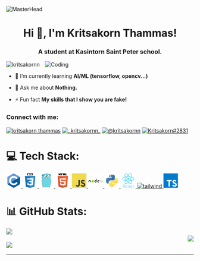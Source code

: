 ![MasterHead](https://files.realpython.com/media/The-Best-Books-for-Python-Beginners_Watermarked.530f76514c63.jpg)
<h1 align="center">Hi 👋, I'm Kritsakorn Thammas!</h1>
<h3 align="center">A student at Kasintorn Saint Peter school.</h3>
<img align="right" alt="Coding" width="400" src="https://thumbs.gfycat.com/DifficultLimpingBubblefish-max-1mb.gif">
<p align="left"> <img src="https://komarev.com/ghpvc/?username=kritsakornn&label=Profile%20views&color=0e75b6&style=flat" alt="kritsakornn" /> </p>

- 🌱 I’m currently learning **AI/ML (tensorflow, opencv...)**

- 💬 Ask me about **Nothing.**

- ⚡ Fun fact **My skills that I show you are fake!**

<h3 align="left">Connect with me:</h3>
<p align="left">
<a href="https://fb.com/kritsakorn thammas" target="blank"><img align="center" src="https://raw.githubusercontent.com/rahuldkjain/github-profile-readme-generator/master/src/images/icons/Social/facebook.svg" alt="kritsakorn thammas" height="30" width="40" /></a>
<a href="https://instagram.com/_kritsakornn_" target="blank"><img align="center" src="https://raw.githubusercontent.com/rahuldkjain/github-profile-readme-generator/master/src/images/icons/Social/instagram.svg" alt="_kritsakornn_" height="30" width="40" /></a>
<a href="https://medium.com/@kritsakornn" target="blank"><img align="center" src="https://raw.githubusercontent.com/rahuldkjain/github-profile-readme-generator/master/src/images/icons/Social/medium.svg" alt="@kritsakornn" height="30" width="40" /></a>
<a href="https://discord.gg/Kritsakorn#2831" target="blank"><img align="center" src="https://raw.githubusercontent.com/rahuldkjain/github-profile-readme-generator/master/src/images/icons/Social/discord.svg" alt="Kritsakorn#2831" height="30" width="40" /></a>
</p>


# 💻 Tech Stack:
<p align="left"> <a href="https://www.cprogramming.com/" target="_blank" rel="noreferrer"> <img src="https://raw.githubusercontent.com/devicons/devicon/master/icons/c/c-original.svg" alt="c" width="40" height="40"/> </a> <a href="https://www.w3schools.com/css/" target="_blank" rel="noreferrer"> <img src="https://raw.githubusercontent.com/devicons/devicon/master/icons/css3/css3-original-wordmark.svg" alt="css3" width="40" height="40"/> </a> <a href="https://golang.org" target="_blank" rel="noreferrer"> <img src="https://raw.githubusercontent.com/devicons/devicon/master/icons/go/go-original.svg" alt="go" width="40" height="40"/> </a> <a href="https://www.w3.org/html/" target="_blank" rel="noreferrer"> <img src="https://raw.githubusercontent.com/devicons/devicon/master/icons/html5/html5-original-wordmark.svg" alt="html5" width="40" height="40"/> </a> <a href="https://developer.mozilla.org/en-US/docs/Web/JavaScript" target="_blank" rel="noreferrer"> <img src="https://raw.githubusercontent.com/devicons/devicon/master/icons/javascript/javascript-original.svg" alt="javascript" width="40" height="40"/> </a> <a href="https://nodejs.org" target="_blank" rel="noreferrer"> <img src="https://raw.githubusercontent.com/devicons/devicon/master/icons/nodejs/nodejs-original-wordmark.svg" alt="nodejs" width="40" height="40"/> </a> <a href="https://www.python.org" target="_blank" rel="noreferrer"> <img src="https://raw.githubusercontent.com/devicons/devicon/master/icons/python/python-original.svg" alt="python" width="40" height="40"/> </a> <a href="https://reactjs.org/" target="_blank" rel="noreferrer"> <img src="https://raw.githubusercontent.com/devicons/devicon/master/icons/react/react-original-wordmark.svg" alt="react" width="40" height="40"/> </a> <a href="https://tailwindcss.com/" target="_blank" rel="noreferrer"> <img src="https://www.vectorlogo.zone/logos/tailwindcss/tailwindcss-icon.svg" alt="tailwind" width="40" height="40"/> </a> <a href="https://www.typescriptlang.org/" target="_blank" rel="noreferrer"> <img src="https://raw.githubusercontent.com/devicons/devicon/master/icons/typescript/typescript-original.svg" alt="typescript" width="40" height="40"/> </a> </p>

# 📊 GitHub Stats:
![](https://github-readme-stats.vercel.app/api?username=Kritsakornn&theme=material-palenight&hide_border=false&include_all_commits=false&count_private=false)<br/>
<img align = "right" src = "https://github-readme-streak-stats.herokuapp.com/?user=Kritsakornn&theme=material-palenight&hide_border=false)"><br/>
![](https://github-readme-stats.vercel.app/api/top-langs/?username=Kritsakornn&theme=material-palenight&hide_border=false&include_all_commits=false&count_private=false&layout=compact)

---


<!-- Proudly created with GPRM ( https://gprm.itsvg.in ) -->
